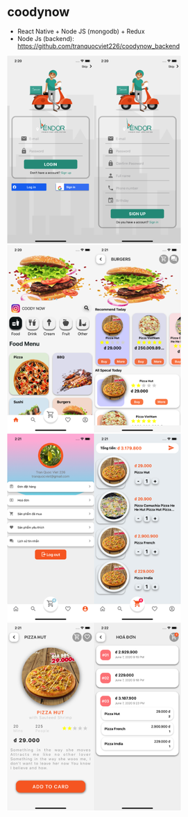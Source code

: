 # coodynow
+ React Native + Node JS (mongodb) + Redux
+ Node Js (backend): https://github.com/tranquocviet226/coodynow_backend

<img src="https://github.com/tranquocviet226/coodynow/blob/master/assets/screenShots/102414266_180634760035107_6048702262833301981_n.png?raw=true" width="200" /><img src="https://github.com/tranquocviet226/coodynow/blob/master/assets/screenShots/103072145_574873056782280_6361905402917159334_n.png?raw=true" width="200" /><img src="https://github.com/tranquocviet226/coodynow/blob/master/assets/screenShots/103097755_280294476450056_1423027336155902599_n.png?raw=true" width="200" /><img src="https://github.com/tranquocviet226/coodynow/blob/master/assets/screenShots/103120233_954143905050146_312014189699622721_n%20(1).png?raw=true" width="200" /><img src="https://github.com/tranquocviet226/coodynow/blob/master/assets/screenShots/102975318_1183811518632014_5656784281716505771_n.png?raw=true" width="200" /><img src="https://github.com/tranquocviet226/coodynow/blob/master/assets/screenShots/103274217_299023861119888_3951374689166123330_n.png?raw=true" width="200" /><img src="https://github.com/tranquocviet226/coodynow/blob/master/assets/screenShots/101570990_719016615576096_2677426007802737777_n.png?raw=true" width="200" /><img src="https://github.com/tranquocviet226/coodynow/blob/master/assets/screenShots/103328416_4316203725057217_7710895059973462437_n.png?raw=true" width="200" />
